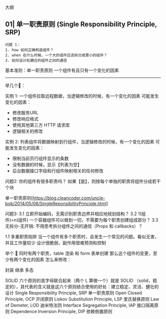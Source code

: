 大纲

## 01| 单一职责原则 (Single Responsibility Principle, SRP)

```
问题 1：
1. how 如何正确构造组件？
2. when 在什么时候，一个大的组件应该拆分成更小的组件？
3. 如何设计松耦合的组件之间的通信
```

基本准则：单一职责原则
一个组件有且只有一个变化的因素

----

举几个🌰：

实例 1: 一个组件拉取远程数据，当逻辑修改的时候，有一个变化的因素
可能发生变化的因素：
- 修改服务URL
- 修改响应格式
- 使用其他第三方 HTTP 请求库
- 逻辑相关的修改

实例 2: 列表组件将数据映射到行组件，当逻辑修改的时候，有一个变化的因素
可能发生变化的因素：
- 限制当前页行组件显示的条数
- 没有数据的时候，显示【列表为空】
- 后台数据接口字段和行组件映射相关的任何修改

问题2: 你的组件有很多职责吗？
如果【是】，则按每个单独的职责将组件分成若干个块

单一职责原则[https://blog.cleancoder.com/uncle-bob/2014/05/08/SingleReponsibilityPrinciple.html]

问题3: 
3.1 立即开始编码，无需识别职责边界并相应地规划结构？
3.2 1(组件)=n(组件) 一个容器组件可以做到一切，不需要为每个职责创建组成部分？
3.3 无拆分-无开销: 不用思考拆分组件之间的通信（Props 和 callbacks）？

1.1 多重职责陷阱
当一个组件有多个职责时，会发生一个常见的问题。看似无害，并且工作量较少
设计很脆弱，副作用很难预测和控制

举个 🌰
<TableAndForm> 同时有两个职责，table 渲染 和 form 表单创建
那么这个组件的变更，至少有两个变化的因素
怎么来修改：



封装
继承
多态

SOLID
六个原则的首字母联合起来（两个 L 算做一个）就是 SOLID （solid，稳定的），其代表的含义就是这六个原则结合使用的好处：建立稳定、灵活、健壮的设计
Single Responsibility Principle, SRP 单一职责原则
Open Closed Principle, OCP 开闭原则
Liskov Substitution Principle, LSP 里氏替换原则
Law of Demeter, LOD 迪米特法则
Interface Segregation Principle, IAP 接口隔离原则
Dependence Inversion Principle, DIP 依赖倒置原则
